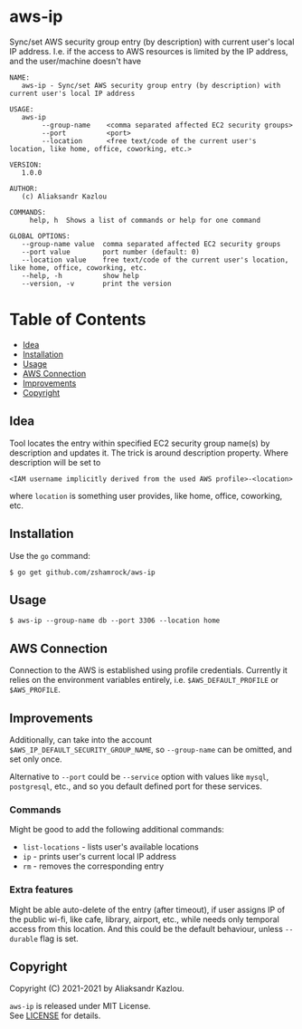 # aws-ip

Sync/set AWS security group entry (by description) with current user's local IP address. I.e. if the access to AWS resources is limited by the IP address, and the user/machine doesn't have

```
NAME:
   aws-ip - Sync/set AWS security group entry (by description) with current user's local IP address

USAGE:
   aws-ip     
        --group-name    <comma separated affected EC2 security groups> 
        --port          <port>  
        --location      <free text/code of the current user's location, like home, office, coworking, etc.>

VERSION:
   1.0.0

AUTHOR:
   (c) Aliaksandr Kazlou

COMMANDS:
     help, h  Shows a list of commands or help for one command

GLOBAL OPTIONS:
   --group-name value  comma separated affected EC2 security groups
   --port value        port number (default: 0)
   --location value    free text/code of the current user's location, like home, office, coworking, etc.
   --help, -h          show help
   --version, -v       print the version
```

Table of Contents
=================

* [Idea](#idea)
* [Installation](#installation)
* [Usage](#usage)
* [AWS Connection](#aws-connection)
* [Improvements](#improvements)
* [Copyright](#copyright)

## Idea

Tool locates the entry within specified EC2 security group name(s) by description and updates it. The trick is around 
description property. Where description will be set to 

    <IAM username implicitly derived from the used AWS profile>-<location>

where `location` is something user provides, like home, office, coworking, etc.

## Installation

Use the `go` command:

    $ go get github.com/zshamrock/aws-ip

## Usage

    $ aws-ip --group-name db --port 3306 --location home

## AWS Connection

Connection to the AWS is established using profile credentials. Currently it relies on the environment variables entirely,
i.e. `$AWS_DEFAULT_PROFILE` or `$AWS_PROFILE`.

## Improvements

Additionally, can take into the account `$AWS_IP_DEFAULT_SECURITY_GROUP_NAME`, so `--group-name` can be omitted, and set only once.

Alternative to `--port` could be `--service` option with values like `mysql`, `postgresql`, etc., and so you default defined port for these services.

### Commands

Might be good to add the following additional commands:

- `list-locations` - lists user's available locations
- `ip` - prints user's current local IP address
- `rm` - removes the corresponding entry

### Extra features

Might be able auto-delete of the entry (after timeout), if user assigns IP of the public wi-fi, like cafe, library, airport, etc., while needs only temporal access from this location. And this could be the default behaviour, unless `--durable` flag is set.

## Copyright

Copyright (C) 2021-2021 by Aliaksandr Kazlou.

`aws-ip` is released under MIT License.                                                                                                                       
See [LICENSE](https://github.com/zshamrock/aws-ip/blob/master/LICENSE) for details.
